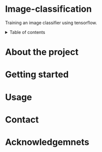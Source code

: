 # Image-classification

Training an image classifier using tensorflow.

<details>
  <summary>Table of contents</summary>
  
  1. [About the project](#-About-the-project)
  2. [Getting started](#-Getting-started)
  3. [Usage](#-Usage)
  4. [Contact](#-Contact)
  5. [Acknowledgemnets](#-Acknowledgemnets)
  
</details> 


# About the project

# Getting started

# Usage

# Contact

# Acknowledgemnets
